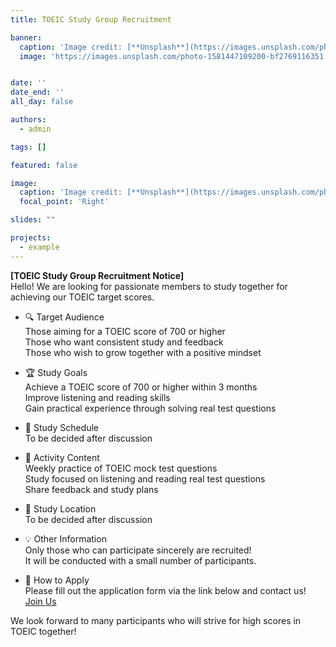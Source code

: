 ```yaml
---
title: TOEIC Study Group Recruitment

banner:
  caption: 'Image credit: [**Unsplash**](https://images.unsplash.com/photo-1581447109200-bf2769116351)'
  image: 'https://images.unsplash.com/photo-1581447109200-bf2769116351'


date: ''
date_end: ''
all_day: false

authors:
  - admin

tags: []

featured: false

image:
  caption: 'Image credit: [**Unsplash**](https://images.unsplash.com/photo-1581447109200-bf2769116351)'
  focal_point: 'Right'

slides: ""

projects:
  - example
---
```


**[TOEIC Study Group Recruitment Notice]**  
Hello! We are looking for passionate members to study together for achieving our TOEIC target scores.

- 🔍 Target Audience  
  Those aiming for a TOEIC score of 700 or higher  
  Those who want consistent study and feedback  
  Those who wish to grow together with a positive mindset  

- 🏆 Study Goals  
  Achieve a TOEIC score of 700 or higher within 3 months  
  Improve listening and reading skills  
  Gain practical experience through solving real test questions  

- 📅 Study Schedule  
  To be decided after discussion

- 📝 Activity Content  
  Weekly practice of TOEIC mock test questions  
  Study focused on listening and reading real test questions  
  Share feedback and study plans  

- 📍 Study Location  
  To be decided after discussion

- 💡 Other Information  
  Only those who can participate sincerely are recruited!  
  It will be conducted with a small number of participants.

- 📩 How to Apply  
  Please fill out the application form via the link below and contact us!  
  <a class="join-button" href="../contact/">
  <i class="fas fa-graduation-cap"></i> Join Us
</a>

We look forward to many participants who will strive for high scores in TOEIC together!